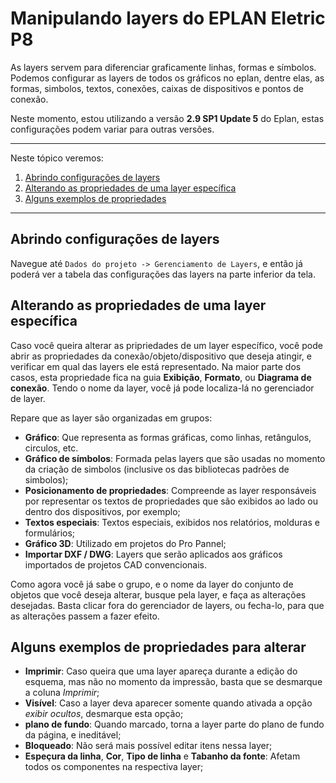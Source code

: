 # Manipulando layers do EPLAN Eletric P8

As layers servem para diferenciar graficamente linhas, formas e símbolos.
Podemos configurar as layers de todos os gráficos no eplan, dentre elas, as formas, simbolos, textos, conexões, caixas de dispositivos e pontos de conexão.

Neste momento, estou utilizando a versão **2.9 SP1 Update 5** do Eplan, estas configurações podem variar para outras versões.

*******
Neste tópico veremos:
 1. [Abrindo configurações de layers](#ponto1)
 2. [Alterando as propriedades de uma layer específica](#ponto2)
 3. [Alguns exemplos de propriedades](#ponto3)

*******


<div id='ponto1'/>

## Abrindo configurações de layers

Navegue até `Dados do projeto -> Gerenciamento de Layers`, e então já poderá ver a tabela das configurações das layers na parte inferior da tela.

<div id='ponto2'/>

## Alterando as propriedades de uma layer específica

Caso você queira alterar as pripriedades de um layer específico, você pode abrir as propriedades da conexão/objeto/dispositivo que deseja atingir, e verificar em qual das layers ele está representado. Na maior parte dos casos, esta propriedade fica na guia **Exibição**, **Formato**, ou **Diagrama de conexão**.
Tendo o nome da layer, você já pode localiza-lá no gerenciador de layer.

Repare que as layer são organizadas em grupos:
- **Gráfico**: Que representa as formas gráficas, como linhas, retângulos, circulos, etc.
- **Gráfico de símbolos**: Formada pelas layers que são usadas no momento da criação de simbolos (inclusive os das bibliotecas padrões de simbolos);
- **Posicionamento de propriedades**: Compreende as layer responsáveis por representar os textos de propriedades que são exibidos ao lado ou dentro dos dispositivos, por exemplo;
- **Textos especiais**: Textos especiais, exibidos nos relatórios, molduras e formulários;
- **Gráfico 3D**: Utilizado em projetos do Pro Pannel;
- **Importar DXF / DWG**: Layers que serão aplicados aos gráficos importados de projetos CAD convencionais.

Como agora você já sabe o grupo, e o nome da layer do conjunto de objetos que você deseja alterar, busque pela layer, e faça as alterações desejadas. Basta clicar fora do gerenciador de layers, ou fecha-lo, para que as alterações passem a fazer efeito.

<div id='ponto3'/>

## Alguns exemplos de propriedades para alterar

- **Imprimir**: Caso queira que uma layer apareça durante a edição do esquema, mas não no momento da impressão, basta que se desmarque a coluna *Imprimir*;
- **Visível**: Caso a layer deva aparecer somente quando ativada a opção *exibir ocultos*, desmarque esta opção;
- **plano de fundo**: Quando marcado, torna a layer parte do plano de fundo da página, e ineditável;
- **Bloqueado**: Não será mais possível editar itens nessa layer;
- **Espeçura da linha**, **Cor**, **Tipo de linha** e **Tabanho da fonte**: Afetam todos os componentes na respectiva layer;